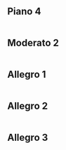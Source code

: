 ## Piano 4

```

```

## Moderato 2

```

```

## Allegro 1

```

```

## Allegro 2

```

```

## Allegro 3

```

```
